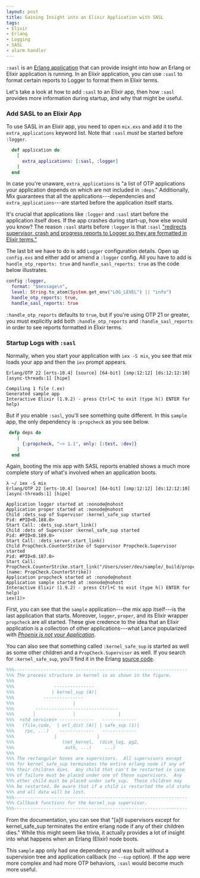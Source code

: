 ```yaml
---
layout: post
title: Gaining Insight into an Elixir Application with SASL
tags:
- Elixir
- Erlang
- Logging
- SASL
- alarm handler
---
```


`:sasl` is an [Erlang application](http://erlang.org/doc/man/sasl_app.html) that can provide insight into how an Erlang or Elixir application is running. In an Elixir application, you can use `:sasl` to format certain reports to Logger to format them in Elixir terms. 

Let's take a look at how to add `:sasl` to an Elixir app, then how `:sasl` provides more information during startup, and why that might be useful.

### Add SASL to an Elixir App

To use SASL in an Elixir app, you need to open `mix.exs` and add it to the `extra_applications` keyword list. Note that `:sasl` _must_ be started before `:logger`.  

```elixir
  def application do
    [
      extra_applications: [:sasl, :logger]
    ]
  end
```

In case you're unaware, `extra_applications` is "a list of OTP applications your application depends on which are not included in `:deps`." Additionally, Mix guarantees that all the applications---dependencies and `extra_applications`---are started before the application itself starts.

It's crucial that applications like `:logger` and `:sasl` start before the application itself does. If the app crashes during start-up, how else would you know? The reason `:sasl` starts before `:logger` is that `:sasl` ["redirects supervisor, crash and progress reports to Logger so they are formatted in Elixir terms."](https://hexdocs.pm/logger/Logger.html)

The last bit we have to do is add `Logger` configuration details. Open up `config.exs` and either add or amend a `:logger` config. All you have to add is `handle_otp_reports: true` and `handle_sasl_reports: true` as the code below illustrates.

```elixir
config :logger,
  format: "$message\n",
  level: String.to_atom(System.get_env("LOG_LEVEL") || "info")
  handle_otp_reports: true,
  handle_sasl_reports: true
```

`:handle_otp_reports` defaults to `true`, but if you're using OTP 21 or greater, you must explicitly add both `:handle_otp_reports` and `:handle_sasl_reports` in order to see reports formatted in Elixir terms.


### Startup Logs with `:sasl`

Normally, when you start your application with `iex -S mix`, you see that mix loads your app and then the `iex` prompt appears. 

```console
Erlang/OTP 22 [erts-10.4] [source] [64-bit] [smp:12:12] [ds:12:12:10] [async-threads:1] [hipe]

Compiling 1 file (.ex)
Generated sample app
Interactive Elixir (1.9.2) - press Ctrl+C to exit (type h() ENTER for help)
```

But if you enable `:sasl`, you'll see something quite different. In this `sample` app, the only dependency is `:propcheck` as you see below.


```elixir 
 defp deps do
    [
      {:propcheck, "~> 1.1", only: [:test, :dev]}
    ]
  end
```

Again, booting the mix app with SASL reports enabled shows a much more complete story of what's involved when an application boots.

```console
λ ~/ iex -S mix 
Erlang/OTP 22 [erts-10.4] [source] [64-bit] [smp:12:12] [ds:12:12:10] [async-threads:1] [hipe]

Application logger started at :nonode@nohost
Application proper started at :nonode@nohost
Child :dets_sup of Supervisor :kernel_safe_sup started
Pid: #PID<0.188.0>
Start Call: :dets_sup.start_link()
Child :dets of Supervisor :kernel_safe_sup started
Pid: #PID<0.189.0>
Start Call: :dets_server.start_link()
Child PropCheck.CounterStrike of Supervisor Propcheck.Supervisor started
Pid: #PID<0.187.0>
Start Call: PropCheck.CounterStrike.start_link("/Users/user/dev/sample/_build/propcheck.ctex", [name: PropCheck.CounterStrike])
Application propcheck started at :nonode@nohost
Application sample started at :nonode@nohost
Interactive Elixir (1.9.2) - press Ctrl+C to exit (type h() ENTER for help)
iex(1)> 
```

First, you can see that the `sample` application---the mix app itself---is the last application that starts. Moreover, `logger`, `proper`, and its Elixir wrapper `propcheck` are all started. These give credence to the idea that an Elixir application is a collection of other applications---what Lance popularized with [_Phoenix is not your Application_](https://www.youtube.com/watch?v=lDKCSheBc-8).

You can also see that something called `:kernel_safe_sup` is started as well as some other children and a `PropCheck.Supervisor` as well. If you search for `:kernel_safe_sup`, you'll find it in the Erlang [source code](https://github.com/erlang/otp/blob/master/lib/kernel/src/kernel.erl#L55).

```erlang
%%%-----------------------------------------------------------------
%%% The process structure in kernel is as shown in the figure.
%%%
%%%               ---------------
%%%              | kernel_sup (A)|
%%%	          ---------------
%%%                      |
%%%        -------------------------------
%%%       |              |                |
%%%  <std services> -------------   -------------
%%%   (file,code,  | erl_dist (A)| | safe_sup (1)|
%%%    rpc, ...)    -------------   -------------
%%%		          |               |
%%%                  (net_kernel,  (disk_log, pg2,
%%%          	      auth, ...)     ...)
%%%
%%% The rectangular boxes are supervisors.  All supervisors except
%%% for kernel_safe_sup terminates the entire erlang node if any of
%%% their children dies.  Any child that can't be restarted in case
%%% of failure must be placed under one of these supervisors.  Any
%%% other child must be placed under safe_sup.  These children may
%%% be restarted. Be aware that if a child is restarted the old state
%%% and all data will be lost.
%%%-----------------------------------------------------------------
%%% Callback functions for the kernel_sup supervisor.
%%%-----------------------------------------------------------------
```

From the documentation, you can see that "[a]ll supervisors except for kernel_safe_sup terminates the entire erlang node if any of their children dies." While this might seem like trivia, it actually provides a lot of insight into what happens when an Erlang (Elixir) node boots. 

This `sample` app only had one dependency and was built without a supervision tree and application callback (no `--sup` option). If the app were more complex and had more OTP behaviors, `:sasl` would become much more useful.

